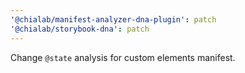 ```yaml
---
'@chialab/manifest-analyzer-dna-plugin': patch
'@chialab/storybook-dna': patch
---
```


Change `@state` analysis for custom elements manifest.
